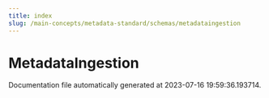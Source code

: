 ```yaml
---
title: index
slug: /main-concepts/metadata-standard/schemas/metadataingestion
---
```


# MetadataIngestion

Documentation file automatically generated at 2023-07-16 19:59:36.193714.
